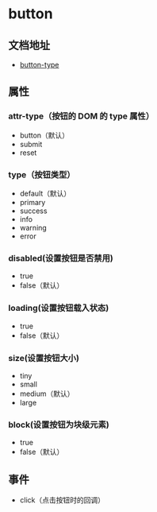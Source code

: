 # button
## 文档地址
- [button-type](https://developer.mozilla.org/zh-CN/docs/Web/HTML/Element/button)

## 属性

### attr-type（按钮的 DOM 的 type 属性）
- button（默认）
- submit
- reset

### type（按钮类型）
- default（默认）
- primary
- success
- info
- warning
- error
### disabled(设置按钮是否禁用)
- true
- false（默认）
### loading(设置按钮载入状态)
- true
- false（默认）
### size(设置按钮大小)
- tiny
- small
- medium（默认）
- large
### block(设置按钮为块级元素)
- true
- false（默认）
## 事件
- click（点击按钮时的回调）